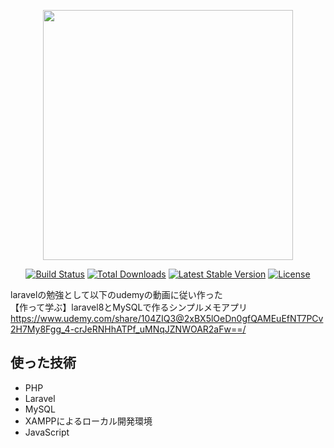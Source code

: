 <p align="center"><a href="https://laravel.com" target="_blank"><img src="https://raw.githubusercontent.com/laravel/art/master/logo-lockup/5%20SVG/2%20CMYK/1%20Full%20Color/laravel-logolockup-cmyk-red.svg" width="400"></a></p>

<p align="center">
<a href="https://travis-ci.org/laravel/framework"><img src="https://travis-ci.org/laravel/framework.svg" alt="Build Status"></a>
<a href="https://packagist.org/packages/laravel/framework"><img src="https://img.shields.io/packagist/dt/laravel/framework" alt="Total Downloads"></a>
<a href="https://packagist.org/packages/laravel/framework"><img src="https://img.shields.io/packagist/v/laravel/framework" alt="Latest Stable Version"></a>
<a href="https://packagist.org/packages/laravel/framework"><img src="https://img.shields.io/packagist/l/laravel/framework" alt="License"></a>
</p>

laravelの勉強として以下のudemyの動画に従い作った<br>
【作って学ぶ】laravel8とMySQLで作るシンプルメモアプリ<br>
https://www.udemy.com/share/104ZIQ3@2xBX5lOeDn0gfQAMEuEfNT7PCv2H7My8Fgg_4-crJeRNHhATPf_uMNqJZNWOAR2aFw==/<br>

## 使った技術
* PHP
* Laravel
* MySQL
* XAMPPによるローカル開発環境
* JavaScript

